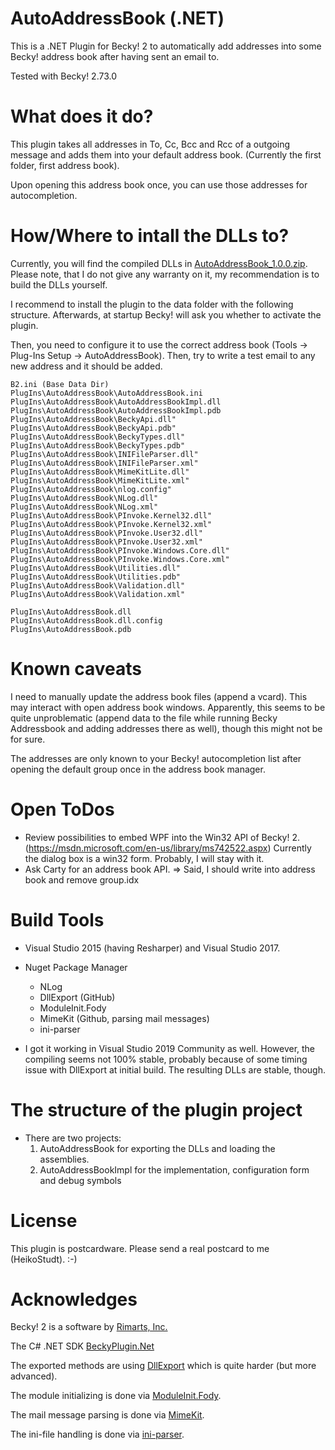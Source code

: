 # AutoAddressBook (.NET)
This is a .NET Plugin for Becky! 2 to automatically add addresses into some Becky! address book after having sent an email to.

Tested with Becky! 2.73.0

# What does it do?
This plugin takes all addresses in To, Cc, Bcc and Rcc of a outgoing message and adds them into your default address book.
(Currently the first folder, first address book).

Upon opening this address book once, you can use those addresses for autocompletion.

# How/Where to intall the DLLs to?
Currently, you will find the compiled DLLs in [AutoAddressBook_1.0.0.zip](https://github.com/HeikoStudt/BeckyPlugin.Net/blob/addressbook-build/plugins/AutoAddressBook/AutoAddressBook_1.0.0.zip).
Please note, that I do not give any warranty on it, my recommendation is to build the DLLs yourself.

I recommend to install the plugin to the data folder with the following structure.
Afterwards, at startup Becky! will ask you whether to activate the plugin.

Then, you need to configure it to use the correct address book (Tools -> Plug-Ins Setup -> AutoAddressBook).
Then, try to write a test email to any new address and it should be added.

    B2.ini (Base Data Dir)
    PlugIns\AutoAddressBook\AutoAddressBook.ini
    PlugIns\AutoAddressBook\AutoAddressBookImpl.dll
    PlugIns\AutoAddressBook\AutoAddressBookImpl.pdb
    PlugIns\AutoAddressBook\BeckyApi.dll"
    PlugIns\AutoAddressBook\BeckyApi.pdb"
    PlugIns\AutoAddressBook\BeckyTypes.dll"
    PlugIns\AutoAddressBook\BeckyTypes.pdb"
    PlugIns\AutoAddressBook\INIFileParser.dll"
    PlugIns\AutoAddressBook\INIFileParser.xml"
    PlugIns\AutoAddressBook\MimeKitLite.dll"
    PlugIns\AutoAddressBook\MimeKitLite.xml"
    PlugIns\AutoAddressBook\nlog.config"
    PlugIns\AutoAddressBook\NLog.dll"
    PlugIns\AutoAddressBook\NLog.xml"
    PlugIns\AutoAddressBook\PInvoke.Kernel32.dll"
    PlugIns\AutoAddressBook\PInvoke.Kernel32.xml"
    PlugIns\AutoAddressBook\PInvoke.User32.dll"
    PlugIns\AutoAddressBook\PInvoke.User32.xml"
    PlugIns\AutoAddressBook\PInvoke.Windows.Core.dll"
    PlugIns\AutoAddressBook\PInvoke.Windows.Core.xml"
    PlugIns\AutoAddressBook\Utilities.dll"
    PlugIns\AutoAddressBook\Utilities.pdb"
    PlugIns\AutoAddressBook\Validation.dll"
    PlugIns\AutoAddressBook\Validation.xml"

    PlugIns\AutoAddressBook.dll
    PlugIns\AutoAddressBook.dll.config
    PlugIns\AutoAddressBook.pdb


# Known caveats
I need to manually update the address book files (append a vcard). This may interact with open address book windows.
Apparently, this seems to be quite unproblematic (append data to the file while running Becky Addressbook and adding addresses there as well), 
though this might not be for sure.

The addresses are only known to your Becky! autocompletion list after opening the default group once in the address book manager.


# Open ToDos
 * Review possibilities to embed WPF into the Win32 API of Becky! 2.
   (https://msdn.microsoft.com/en-us/library/ms742522.aspx)
   Currently the dialog box is a win32 form. Probably, I will stay with it.
 * Ask Carty for an address book API.
   => Said, I should write into address book and remove group.idx

# Build Tools
 * Visual Studio 2015 (having Resharper) and Visual Studio 2017.
 * Nuget Package Manager
   * NLog
   * DllExport (GitHub)
   * ModuleInit.Fody
   * MimeKit (Github, parsing mail messages)
   * ini-parser

 * I got it working in Visual Studio 2019 Community as well. 
   However, the compiling seems not 100% stable, probably because of some timing issue with DllExport at initial build. The resulting DLLs are stable, though.

# The structure of the plugin project
  * There are two projects: 
    1. AutoAddressBook for exporting the DLLs and loading the assemblies.
    2. AutoAddressBookImpl for the implementation, configuration form and debug symbols

# License
This plugin is postcardware. Please send a real postcard to me (HeikoStudt). :-)


# Acknowledges
Becky! 2 is a software by [Rimarts, Inc.](http://rimarts.co.jp)

The C# .NET SDK [BeckyPlugin.Net](https://github.com/HeikoStudt/BeckyPlugin.Net)

The exported methods are using [DllExport](https://github.com/3F/DllExport) which is quite harder (but more advanced).

The module initializing is done via [ModuleInit.Fody](https://www.nuget.org/packages/ModuleInit.Fody/).

The mail message parsing is done via [MimeKit](https://github.com/jstedfast/MimeKit).

The ini-file handling is done via [ini-parser](https://github.com/rickyah/ini-parser).
